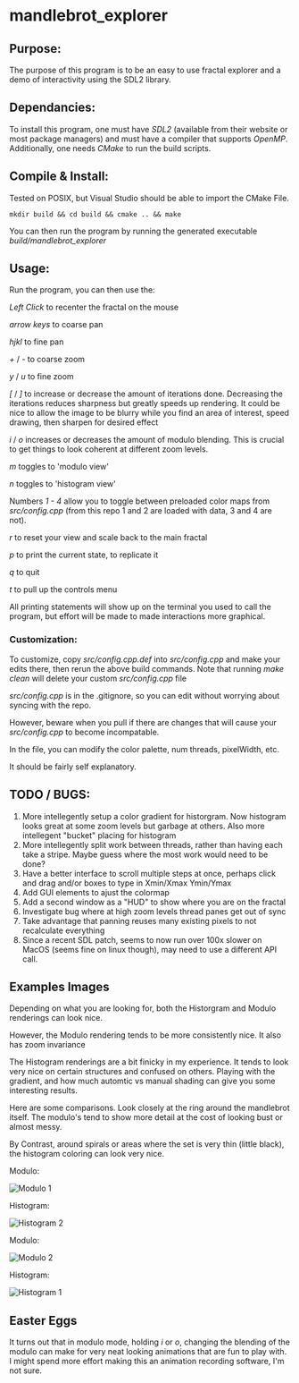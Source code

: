 # mandlebrot\_explorer

## Purpose:
The purpose of this program is to be an easy to use fractal explorer and a demo of interactivity using the SDL2 library.

## Dependancies:
To install this program, one must have *SDL2* (available from their website or most package managers) and must have
a compiler that supports *OpenMP*. Additionally, one needs *CMake* to run the build scripts.

## Compile & Install:

Tested on POSIX, but Visual Studio should be able to import the CMake File.

    mkdir build && cd build && cmake .. && make

You can then run the program by running the generated executable *build/mandlebrot\_explorer*

## Usage:

Run the program, you can then use the:

*Left Click* to recenter the fractal on the mouse

*arrow keys* to coarse pan 

*hjkl*       to fine pan

*+* / *-*    to coarse zoom

*y* / *u*    to fine zoom

*[* / *]* to increase or decrease the amount of iterations done. Decreasing the iterations reduces sharpness but greatly speeds up rendering. It could be nice to allow the image to be blurry while you find an area of interest, speed drawing, then sharpen for desired effect

*i* / *o* increases or decreases the amount of modulo blending. This is crucial to get things to look coherent at
different zoom levels.

*m* toggles to 'modulo view'

*n* toggles to 'histogram view'

Numbers *1 - 4* allow you to toggle between preloaded color maps from *src/config.cpp* (from this repo
1 and 2 are loaded with data, 3 and 4 are not).

*r* to reset your view and scale back to the main fractal

*p* to print the current state, to replicate it

*q* to quit

*t* to pull up the controls menu

All printing statements will show up on the terminal you used to call the program, but effort
will be made to made interactions more graphical.

### Customization:

To customize, copy *src/config.cpp.def* into *src/config.cpp* and make your edits there, then rerun the above build
commands.
Note that running *make clean* will delete your custom *src/config.cpp* file

*src/config.cpp* is in the .gitignore, so you can edit without worrying about syncing with the repo.

However, beware when you pull if there are changes that will cause your *src/config.cpp* to become incompatable.

In the file, you can modify the color palette, num threads, pixelWidth, etc.

It should be fairly self explanatory.

##  TODO / BUGS:

1)  More intellegently setup a color gradient for historgram. Now histogram looks great at some zoom 
    levels but garbage at others. Also more intellegent "bucket" placing for histogram
2)  More intellegently split work between threads, rather than having each take a stripe.
    Maybe guess where the most work would need to be done?
3)  Have a better interface to scroll multiple steps at once, 
    perhaps click and drag and/or boxes to type in Xmin/Xmax Ymin/Ymax
4)  Add GUI elements to ajust the colormap
5)  Add a second window as a "HUD" to show where you are on the fractal
6)  Investigate bug where at high zoom levels thread panes get out of sync
7)  Take advantage that panning reuses many existing pixels to not recalculate everything
8)  Since a recent SDL patch, seems to now run over 100x slower on MacOS (seems fine on linux though), may need to use a different API call.

## Examples Images

Depending on what you are looking for, both the Historgram and Modulo renderings can look nice.

However, the Modulo rendering tends to be more consistently nice. It also has zoom invariance

The Histogram renderings are a bit finicky in my experience. It tends to look very nice on certain structures and
confused on others. Playing with the gradient, and how much automtic vs manual shading can give you some interesting results.

Here are some comparisons. Look closely at the ring around the mandlebrot itself. The modulo's tend to show more detail 
at the cost of looking bust or almost messy.

By Contrast, around spirals or areas where the set is very thin (little black), the histogram coloring can look very nice.

Modulo:

![Modulo 1]( /screenshots/modulo1.png?raw=true) 

Histogram:

![Histogram 2](/screenshots/histogram2.png?raw=true)

Modulo:

![Modulo 2](/screenshots/modulo2.png?raw=true)

Histogram:

![Histogram 1]( /screenshots/histogram1.png?raw=true) 

## Easter Eggs

It turns out that in modulo mode, holding *i* or *o*, changing the blending of the modulo can make for very neat looking animations that are fun to play with. I might spend more effort making this an animation recording software, I'm not sure.
